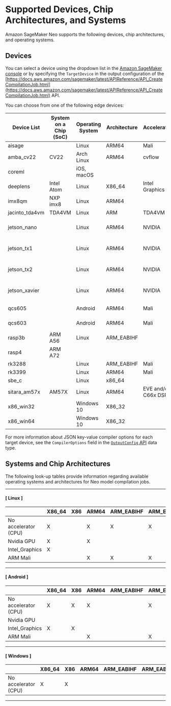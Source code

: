 # Supported Devices, Chip Architectures, and Systems<a name="neo-supported-devices-edge-devices"></a>

Amazon SageMaker Neo supports the following devices, chip architectures, and operating systems\.

## Devices<a name="neo-supported-edge-devices"></a>

You can select a device using the dropdown list in the [Amazon SageMaker console](https://console.aws.amazon.com/sagemaker) or by specifying the `TargetDevice` in the output configuration of the [https://docs.aws.amazon.com/sagemaker/latest/APIReference/API_CreateCompilationJob.html](https://docs.aws.amazon.com/sagemaker/latest/APIReference/API_CreateCompilationJob.html) API\.

You can choose from one of the following edge devices: 


| Device List | System on a Chip \(SoC\) | Operating System | Architecture | Accelerator | Compiler Options Example | 
| --- | --- | --- | --- | --- | --- | 
| aisage |  | Linux | ARM64 | Mali |  | 
| amba\_cv22 | CV22 | Arch Linux | ARM64 | cvflow |  | 
| coreml |  | iOS, macOS |  |  | \{"class\_labels": "imagenet\_labels\_1000\.txt"\} | 
| deeplens | Intel Atom | Linux | X86\_64 | Intel Graphics |  | 
| imx8qm | NXP imx8 | Linux | ARM64 |  |  | 
| jacinto\_tda4vm | TDA4VM | Linux | ARM | TDA4VM |  | 
| jetson\_nano |  | Linux | ARM64 | NVIDIA | \{'gpu\-code': 'sm\_53', 'trt\-ver': '5\.0\.6', 'cuda\-ver': '10\.0'\} | 
| jetson\_tx1 |  | Linux | ARM64 | NVIDIA | \{'gpu\-code': 'sm\_53', 'trt\-ver': '6\.0\.1', 'cuda\-ver': '10\.0'\} | 
| jetson\_tx2 |  | Linux | ARM64 | NVIDIA | \{'gpu\-code': 'sm\_62', 'trt\-ver': '6\.0\.1', 'cuda\-ver': '10\.0'\} | 
| jetson\_xavier |  | Linux | ARM64 | NVIDIA | \{'gpu\-code': 'sm\_72', 'trt\-ver': '5\.1\.6', 'cuda\-ver': '10\.0'\} | 
| qcs605 |  | Android | ARM64 | Mali | \{'ANDROID\_PLATFORM': 27\} | 
| qcs603 |  | Android | ARM64 | Mali | \{'ANDROID\_PLATFORM': 27\} | 
| rasp3b | ARM A56 | Linux | ARM\_EABIHF |  | \{'mattr': \['\+neon'\]\} | 
| rasp4 | ARM A72 |  |  |  |  | 
| rk3288 |  | Linux | ARM\_EABIHF | Mali |  | 
| rk3399 |  | Linux | ARM64 | Mali |  | 
| sbe\_c |  | Linux | x86\_64 |  | \{'mcpu': 'core\-avx2'\} | 
| sitara\_am57x | AM57X | Linux | ARM64 | EVE and/or C66x DSP |  | 
| x86\_win32 |  | Windows 10 | X86\_32 |  |  | 
| x86\_win64 |  | Windows 10 | X86\_32 |  |  | 

For more information about JSON key\-value compiler options for each target device, see the `CompilerOptions` field in the [`OutputConfig` API](https://docs.aws.amazon.com/sagemaker/latest/APIReference/API_OutputConfig.html) data type\.

## Systems and Chip Architectures<a name="neo-supported-edge-granular"></a>

The following look\-up tables provide information regarding available operating systems and architectures for Neo model compilation jobs\. 

------
#### [ Linux ]


|  | X86\_64 | X86 | ARM64 | ARM\_EABIHF | ARM\_EABI | 
| --- | --- | --- | --- | --- | --- | 
| No accelerator \(CPU\) | X |  | X | X | X | 
| Nvidia GPU | X |  | X |  |  | 
| Intel\_Graphics | X |  |  |  |  | 
| ARM Mali |  |  | X | X | X | 

------
#### [ Android ]


|  | X86\_64 | X86 | ARM64 | ARM\_EABIHF | ARM\_EABI | 
| --- | --- | --- | --- | --- | --- | 
| No accelerator \(CPU\) | X | X | X |  | X | 
| Nvidia GPU |  |  |  |  |  | 
| Intel\_Graphics | X | X |  |  |  | 
| ARM Mali |  |  | X |  | X | 

------
#### [ Windows ]


|  | X86\_64 | X86 | ARM64 | ARM\_EABIHF | ARM\_EABI | 
| --- | --- | --- | --- | --- | --- | 
| No accelerator \(CPU\) | X | X |  |  |  | 

------